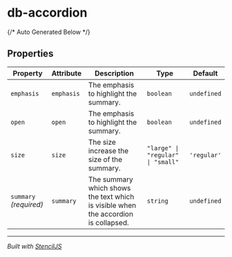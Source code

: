 # db-accordion



{/* Auto Generated Below */}


## Properties

| Property               | Attribute  | Description                                                                        | Type                              | Default     |
| ---------------------- | ---------- | ---------------------------------------------------------------------------------- | --------------------------------- | ----------- |
| `emphasis`             | `emphasis` | The emphasis to highlight the summary.                                             | `boolean`                         | `undefined` |
| `open`                 | `open`     | The emphasis to highlight the summary.                                             | `boolean`                         | `undefined` |
| `size`                 | `size`     | The size increase the size of the summary.                                         | `"large" \| "regular" \| "small"` | `'regular'` |
| `summary` _(required)_ | `summary`  | The summary which shows the text which is visible when the accordion is collapsed. | `string`                          | `undefined` |


----------------------------------------------

*Built with [StencilJS](https://stenciljs.com/)*
